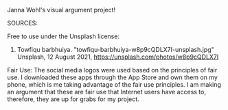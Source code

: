 Janna Wohl's visual argument project!

SOURCES:

Free to use under the Unsplash license:
1. Towfiqu barbhuiya. "towfiqu-barbhuiya-w8p9cQDLX7I-unsplash.jpg" Unsplash, 12 August 2021, https://unsplash.com/photos/w8p9cQDLX7I

Fair Use:
The social media logos were used based on the principles of fair use. I downloaded these apps through the App Store and own them on my phone, which is me taking advantage of the fair use principles. I am making an argument that these are fair use that Internet users have access to, therefore, they are up for grabs for my project. 

